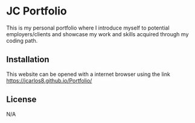 # JC Portfolio

This is my personal portfolio where I introduce myself to potential employers/clients and showcase my work and skills acquired through my coding path.

## Installation

This website can be opened with a internet browser using the link https://jcarlos8.github.io/Portfolio/

## License

N/A
